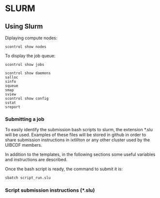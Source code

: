 # SLURM

## Using Slurm

Diplaying compute nodes:
```
scontrol show nodes
``` 

To display the job queue:
```
scontrol show jobs
```

```
scontrol show daemons
salloc
sinfo
squeue
smap
sview
scontrol show config
sstat
sreport
```

### Submitting a job

To easily identify the submission bash scripts to slurm, the extension *.slu will be used.
Examples of these files will be stored in github in order to share submission instructions in ixtlilton or any other cluster used by the UIBCDF members.

In addition to the templates, in the following sections some useful variables and instructions are described.

Once the bash script is ready, the command to submit it is:

```bash
sbatch script_run.slu
```

### Script submission instructions (*.slu)

